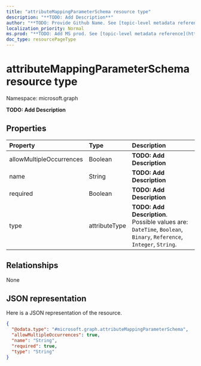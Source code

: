 ```yaml
---
title: "attributeMappingParameterSchema resource type"
description: "**TODO: Add Description**"
author: "**TODO: Provide Github Name. See [topic-level metadata reference](https://msgo.azurewebsites.net/add/document/guidelines/metadata.html#topic-level-metadata)**"
localization_priority: Normal
ms.prod: "**TODO: Add MS prod. See [topic-level metadata reference](https://msgo.azurewebsites.net/add/document/guidelines/metadata.html#topic-level-metadata)**"
doc_type: resourcePageType
---
```


# attributeMappingParameterSchema resource type


Namespace: microsoft.graph

**TODO: Add Description**

## Properties
|Property|Type|Description|
|:---|:---|:---|
|allowMultipleOccurrences|Boolean|**TODO: Add Description**|
|name|String|**TODO: Add Description**|
|required|Boolean|**TODO: Add Description**|
|type|attributeType|**TODO: Add Description**. Possible values are: `DateTime`, `Boolean`, `Binary`, `Reference`, `Integer`, `String`.|

## Relationships
None

## JSON representation
Here is a JSON representation of the resource.
<!-- {
  "blockType": "resource",
  "@odata.type": "microsoft.graph.attributeMappingParameterSchema"
}
-->
``` json
{
  "@odata.type": "#microsoft.graph.attributeMappingParameterSchema",
  "allowMultipleOccurrences": true,
  "name": "String",
  "required": true,
  "type": "String"
}
```

